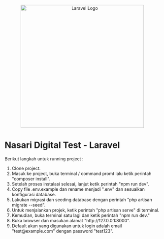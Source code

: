 <p align="center"><a href="https://laravel.com" target="_blank"><img src="https://raw.githubusercontent.com/laravel/art/master/logo-lockup/5%20SVG/2%20CMYK/1%20Full%20Color/laravel-logolockup-cmyk-red.svg" width="400" alt="Laravel Logo"></a></p>

# Nasari Digital Test - Laravel

Berikut langkah untuk running project :

<ol>
    <li>Clone project.</li>
    <li>Masuk ke project, buka terminal / command promt lalu ketik perintah "composer install".</li>
    <li>Setelah proses instalasi selesai, lanjut ketik perintah "npm run dev".</li>
    <li>Copy file .env.example dan rename menjadi ".env" dan sesuaikan konfigurasi database.</li>
    <li>Lakukan migrasi dan seeding database dengan perintah "php artisan migrate --seed".</li>
    <li>Untuk menjalankan projek, ketik perintah "php artisan serve" di terminal.</li>
    <li>Kemudian, buka terminal satu lagi dan ketik perintah "npm run dev."</li>
    <li>Buka browser dan masukan alamat "http://127.0.0.1:8000".</li>
    <li>Default akun yang digunakan untuk login adalah email "test@example.com" dengan password "test123".</li>
</ol>
